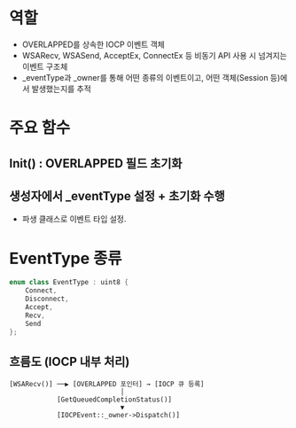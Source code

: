 # 역할   
- OVERLAPPED를 상속한 IOCP 이벤트 객체   
- WSARecv, WSASend, AcceptEx, ConnectEx 등 비동기 API 사용 시 넘겨지는 이벤트 구조체   
- _eventType과 _owner를 통해 어떤 종류의 이벤트이고, 어떤 객체(Session 등)에서 발생했는지를 추적
   
# 주요 함수
## Init() : OVERLAPPED 필드 초기화
## 생성자에서 _eventType 설정 + 초기화 수행
- 파생 클래스로 이벤트 타입 설정.

# EventType 종류
```cpp
enum class EventType : uint8 {
    Connect,
    Disconnect,
    Accept,
    Recv,
    Send
};
```

## 흐름도 (IOCP 내부 처리)
```
[WSARecv()] ──▶ [OVERLAPPED 포인터] → [IOCP 큐 등록]
                            │
            [GetQueuedCompletionStatus()]
                            ▼
            [IOCPEvent::_owner->Dispatch()]
```
